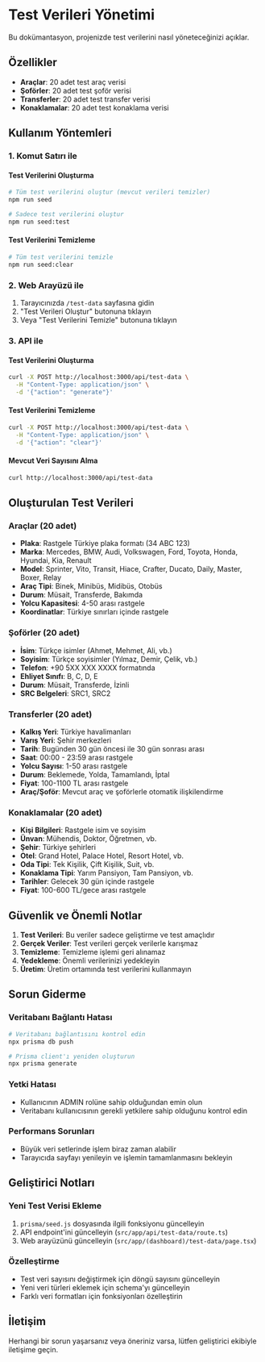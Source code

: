 # Test Verileri Yönetimi

Bu dokümantasyon, projenizde test verilerini nasıl yöneteceğinizi açıklar.

## Özellikler

- **Araçlar**: 20 adet test araç verisi
- **Şoförler**: 20 adet test şoför verisi  
- **Transferler**: 20 adet test transfer verisi
- **Konaklamalar**: 20 adet test konaklama verisi

## Kullanım Yöntemleri

### 1. Komut Satırı ile

#### Test Verilerini Oluşturma
```bash
# Tüm test verilerini oluştur (mevcut verileri temizler)
npm run seed

# Sadece test verilerini oluştur
npm run seed:test
```

#### Test Verilerini Temizleme
```bash
# Tüm test verilerini temizle
npm run seed:clear
```

### 2. Web Arayüzü ile

1. Tarayıcınızda `/test-data` sayfasına gidin
2. "Test Verileri Oluştur" butonuna tıklayın
3. Veya "Test Verilerini Temizle" butonuna tıklayın

### 3. API ile

#### Test Verilerini Oluşturma
```bash
curl -X POST http://localhost:3000/api/test-data \
  -H "Content-Type: application/json" \
  -d '{"action": "generate"}'
```

#### Test Verilerini Temizleme
```bash
curl -X POST http://localhost:3000/api/test-data \
  -H "Content-Type: application/json" \
  -d '{"action": "clear"}'
```

#### Mevcut Veri Sayısını Alma
```bash
curl http://localhost:3000/api/test-data
```

## Oluşturulan Test Verileri

### Araçlar (20 adet)
- **Plaka**: Rastgele Türkiye plaka formatı (34 ABC 123)
- **Marka**: Mercedes, BMW, Audi, Volkswagen, Ford, Toyota, Honda, Hyundai, Kia, Renault
- **Model**: Sprinter, Vito, Transit, Hiace, Crafter, Ducato, Daily, Master, Boxer, Relay
- **Araç Tipi**: Binek, Minibüs, Midibüs, Otobüs
- **Durum**: Müsait, Transferde, Bakımda
- **Yolcu Kapasitesi**: 4-50 arası rastgele
- **Koordinatlar**: Türkiye sınırları içinde rastgele

### Şoförler (20 adet)
- **İsim**: Türkçe isimler (Ahmet, Mehmet, Ali, vb.)
- **Soyisim**: Türkçe soyisimler (Yılmaz, Demir, Çelik, vb.)
- **Telefon**: +90 5XX XXX XXXX formatında
- **Ehliyet Sınıfı**: B, C, D, E
- **Durum**: Müsait, Transferde, İzinli
- **SRC Belgeleri**: SRC1, SRC2

### Transferler (20 adet)
- **Kalkış Yeri**: Türkiye havalimanları
- **Varış Yeri**: Şehir merkezleri
- **Tarih**: Bugünden 30 gün öncesi ile 30 gün sonrası arası
- **Saat**: 00:00 - 23:59 arası rastgele
- **Yolcu Sayısı**: 1-50 arası rastgele
- **Durum**: Beklemede, Yolda, Tamamlandı, İptal
- **Fiyat**: 100-1100 TL arası rastgele
- **Araç/Şoför**: Mevcut araç ve şoförlerle otomatik ilişkilendirme

### Konaklamalar (20 adet)
- **Kişi Bilgileri**: Rastgele isim ve soyisim
- **Ünvan**: Mühendis, Doktor, Öğretmen, vb.
- **Şehir**: Türkiye şehirleri
- **Otel**: Grand Hotel, Palace Hotel, Resort Hotel, vb.
- **Oda Tipi**: Tek Kişilik, Çift Kişilik, Suit, vb.
- **Konaklama Tipi**: Yarım Pansiyon, Tam Pansiyon, vb.
- **Tarihler**: Gelecek 30 gün içinde rastgele
- **Fiyat**: 100-600 TL/gece arası rastgele

## Güvenlik ve Önemli Notlar

1. **Test Verileri**: Bu veriler sadece geliştirme ve test amaçlıdır
2. **Gerçek Veriler**: Test verileri gerçek verilerle karışmaz
3. **Temizleme**: Temizleme işlemi geri alınamaz
4. **Yedekleme**: Önemli verilerinizi yedekleyin
5. **Üretim**: Üretim ortamında test verilerini kullanmayın

## Sorun Giderme

### Veritabanı Bağlantı Hatası
```bash
# Veritabanı bağlantısını kontrol edin
npx prisma db push

# Prisma client'ı yeniden oluşturun
npx prisma generate
```

### Yetki Hatası
- Kullanıcının ADMIN rolüne sahip olduğundan emin olun
- Veritabanı kullanıcısının gerekli yetkilere sahip olduğunu kontrol edin

### Performans Sorunları
- Büyük veri setlerinde işlem biraz zaman alabilir
- Tarayıcıda sayfayı yenileyin ve işlemin tamamlanmasını bekleyin

## Geliştirici Notları

### Yeni Test Verisi Ekleme
1. `prisma/seed.js` dosyasında ilgili fonksiyonu güncelleyin
2. API endpoint'ini güncelleyin (`src/app/api/test-data/route.ts`)
3. Web arayüzünü güncelleyin (`src/app/(dashboard)/test-data/page.tsx`)

### Özelleştirme
- Test veri sayısını değiştirmek için döngü sayısını güncelleyin
- Yeni veri türleri eklemek için schema'yı güncelleyin
- Farklı veri formatları için fonksiyonları özelleştirin

## İletişim

Herhangi bir sorun yaşarsanız veya öneriniz varsa, lütfen geliştirici ekibiyle iletişime geçin.
